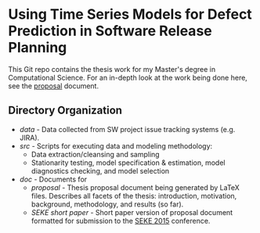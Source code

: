 # Using Time Series Models for Defect Prediction in Software Release Planning
This Git repo contains the thesis work for my Master's degree in Computational Science. For an in-depth look at the work being done here, see the [proposal](doc/proposal.pdf) document.

## Directory Organization
* _data_ - Data collected from SW project issue tracking systems (e.g. JIRA).
* _src_ - Scripts for executing data and modeling methodology:
    * Data extraction/cleansing and sampling
    * Stationarity testing, model specification & estimation, model diagnostics checking, and model selection
* _doc_ - Documents for
    * _proposal_ - Thesis proposal document being generated by LaTeX files. Describes all facets of the thesis: introduction, motivation, background, methodology, and results (so far).
    * _SEKE short paper_ - Short paper version of proposal document formatted for submission to the [SEKE 2015](http://www.ksi.edu/seke/seke15.html) conference. 

